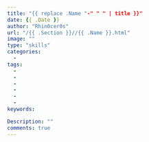 ```yaml
---
title: "{{ replace .Name "-" " " | title }}"
date: {{ .Date }}
author: "Rhin0cer0s"
url: "/{{ .Section }}//{{ .Name }}.html"
image: ""
type: "skills"
categories:
  -
tags:
  -
  -
  -
  -
  -
  -
keywords:

Description: ""
comments: true
---
```


&nbsp;

&nbsp;
<script async src="https://pagead2.googlesyndication.com/pagead/js/adsbygoogle.js"></script>
<ins class="adsbygoogle"
     style="display:block; text-align:center;"
     data-ad-layout="in-article"
     data-ad-format="fluid"
     data-ad-client="ca-pub-8746275014476192"
     data-ad-slot="8201636143"></ins>
<script>
     (adsbygoogle = window.adsbygoogle || []).push({});
</script>
&nbsp;

&nbsp;
